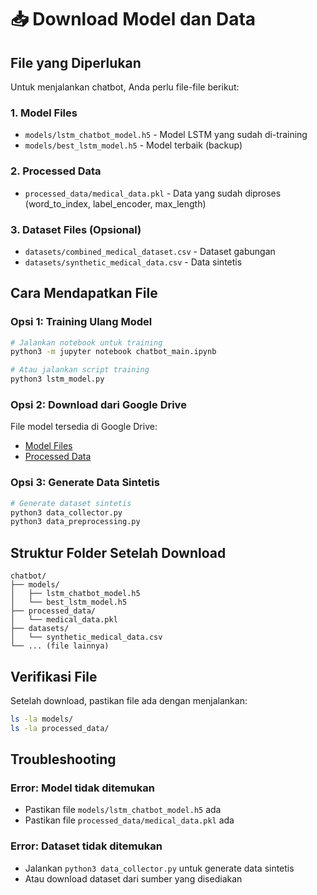 # 📥 Download Model dan Data

## File yang Diperlukan

Untuk menjalankan chatbot, Anda perlu file-file berikut:

### 1. Model Files
- `models/lstm_chatbot_model.h5` - Model LSTM yang sudah di-training
- `models/best_lstm_model.h5` - Model terbaik (backup)

### 2. Processed Data
- `processed_data/medical_data.pkl` - Data yang sudah diproses (word_to_index, label_encoder, max_length)

### 3. Dataset Files (Opsional)
- `datasets/combined_medical_dataset.csv` - Dataset gabungan
- `datasets/synthetic_medical_data.csv` - Data sintetis

## Cara Mendapatkan File

### Opsi 1: Training Ulang Model
```bash
# Jalankan notebook untuk training
python3 -m jupyter notebook chatbot_main.ipynb

# Atau jalankan script training
python3 lstm_model.py
```

### Opsi 2: Download dari Google Drive
File model tersedia di Google Drive:
- [Model Files](https://drive.google.com/drive/folders/...)
- [Processed Data](https://drive.google.com/drive/folders/...)

### Opsi 3: Generate Data Sintetis
```bash
# Generate dataset sintetis
python3 data_collector.py
python3 data_preprocessing.py
```

## Struktur Folder Setelah Download

```
chatbot/
├── models/
│   ├── lstm_chatbot_model.h5
│   └── best_lstm_model.h5
├── processed_data/
│   └── medical_data.pkl
├── datasets/
│   └── synthetic_medical_data.csv
└── ... (file lainnya)
```

## Verifikasi File

Setelah download, pastikan file ada dengan menjalankan:

```bash
ls -la models/
ls -la processed_data/
```

## Troubleshooting

### Error: Model tidak ditemukan
- Pastikan file `models/lstm_chatbot_model.h5` ada
- Pastikan file `processed_data/medical_data.pkl` ada

### Error: Dataset tidak ditemukan
- Jalankan `python3 data_collector.py` untuk generate data sintetis
- Atau download dataset dari sumber yang disediakan 
